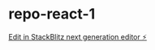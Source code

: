 # repo-react-1

[Edit in StackBlitz next generation editor ⚡️](https://stackblitz.com/~/github.com/JoaGruffat/repo-react-1)